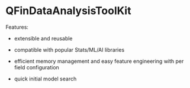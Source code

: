 # QFinDataAnalysisToolKit
Features:

- extensible and reusable

- compatible with popular Stats/ML/AI libraries

- efficient memory management and easy feature engineering with per field configuration

- quick initial model search

